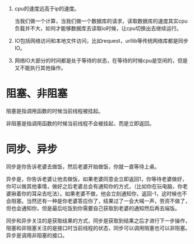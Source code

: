 1. cpu的速度远高于ip的速度。

   当我们做一个计算，当我们做一个数据库的请求，读取数据库的速度其实cpu负载并不大，如何才能够数据库去读取io时候，让cpu切换出去继续运行。

2. IO包括网络访问和本地文件访问，比如request，urllib等传统网络库都是同步IO。

3. 网络IO大部分的时间都是处于等待的状态，在等待的时候cpu是空闲的，但是又不能执行其他操作。

# 阻塞、非阻塞

阻塞是指调用函数的时候当前线程被挂起。

非阻塞是指调用函数的时候当前线程不会被挂起，而是立即返回。

# 同步、异步

同步是你告诉老婆去做饭，然后老婆开始做饭，你就一直等待上桌。

异步是，你告诉老婆让他去做饭，如果老婆同意会立即返回1，你等待老婆做好，你可以做其他事情，做好之后老婆总会有通知你的方式，（比如你在玩电脑，你老婆揪着你的耳朵去吃法）。如果老婆不做，他会立刻通知你，返回-1，这时候也不会阻塞。当然还有一种是你老婆答应你了，结果过了一会大喊一声，劳资不做了，但也会通知你，但是最后吃饭到你需要自己获取到老婆的通知然后再去端饭。

同步和异步关注的是获取结果的方式，同步是获取到结果之后才进行下一步操作，阻塞和非阻塞关注的是接口时当前线程的状态，同步可以调用阻塞也可以非阻塞。异步是调用非阻塞的接口。

